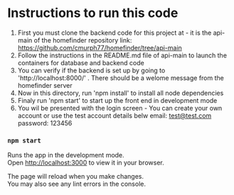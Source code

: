 

# Instructions to run this code
1. First you must clone the backend code for this project at - it is the api-main of the homefinder repository
    link:  https://github.com/cmurph77/homefinder/tree/api-main
2. Follow the instructions in the README.md file of api-main to launch the containers for database and backend code
3. You can verify if the  backend is set up by going to 'http://localhost:8000/' . There should be a welome message from the homefinder server
4. Now in this directory, run 'npm install' to install all node dependencies
5. Finaly run 'npm start' to start up the front end in development mode
6. You wil be presented with the login screen - You can create your own account or use the test account details belw
    email: test@test.com
    password: 123456


### `npm start`

Runs the app in the development mode.\
Open [http://localhost:3000](http://localhost:3000) to view it in your browser.

The page will reload when you make changes.\
You may also see any lint errors in the console.



